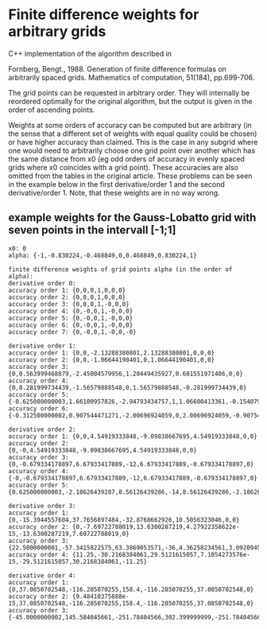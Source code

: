 # Finite difference weights for arbitrary grids

C++ implementation of the algorithm described in

Fornberg, Bengt., 1988. Generation of finite difference formulas on arbitrarily spaced grids. Mathematics of computation, 51(184), pp.699-706.

The grid points can be requested in arbitrary order.  They will internally be
reordered optimally for the original algorithm, but the output is given in the
order of ascending points.

Weights at some orders of accuracy can be computed but are arbitrary (in the
sense that a different set of weights with equal quality could be chosen) or
have higher accuracy than claimed.  This is the case in any subgrid where one
would need to arbitrarily choose one grid point over another which has the same
distance from x0 (eg odd orders of accuracy in evenly spaced grids where x0
coincides with a grid point).  These accuracies are also omitted from the
tables in the original article.  These problems can be seen in the example
below in the first derivative/order 1 and the second derivative/order 1.  Note,
that these weights are in no way wrong.



## example weights for the Gauss-Lobatto grid with seven points in the intervall [-1;1]

```
x0: 0
alpha: {-1,-0.830224,-0.468849,0,0.468849,0.830224,1}

finite difference weights of grid points alpha (in the order of alpha):
derivative order 0: 
accuracy order 1: {0,0,0,1,0,0,0}
accuracy order 2: {0,0,0,1,0,0,0}
accuracy order 3: {0,0,0,1,-0,0,0}
accuracy order 4: {0,-0,0,1,-0,0,0}
accuracy order 5: {0,-0,0,1,-0,0,0}
accuracy order 6: {0,-0,0,1,-0,0,0}
accuracy order 7: {0,-0,0,1,-0,0,-0}

derivative order 1: 
accuracy order 1: {0,0,-2.13288380801,2.13288380801,0,0,0}
accuracy order 2: {0,0,-1.06644190401,0,1.06644190401,0,0}
accuracy order 3: {0,0.563999468879,-2.45004579956,1.20449435927,0.681551971406,0,0}
accuracy order 4: {0,0.281999734439,-1.56579888548,0,1.56579888548,-0.281999734439,0}
accuracy order 5: {-0.625000000003,1.66100957826,-2.94793434757,1,1.06600413361,-0.154079364286,0}
accuracy order 6: {-0.312500000002,0.907544471271,-2.00696924059,0,2.00696924059,-0.907544471271,0.312500000002}

derivative order 2: 
accuracy order 1: {0,0,4.54919333848,-9.09838667695,4.54919333848,0,0}
accuracy order 2: {0,-0,4.54919333848,-9.09838667695,4.54919333848,0,0}
accuracy order 3: {0,-0.679334178897,6.67933417889,-12,6.67933417889,-0.679334178897,0}
accuracy order 4: {-0,-0.679334178897,6.67933417889,-12,6.67933417889,-0.679334178897,0}
accuracy order 5: {0.625000000003,-2.18626439287,8.56126439286,-14,8.56126439286,-2.18626439287,0.625000000003}

derivative order 3: 
accuracy order 1: {0,-15.3944557604,37.7656897484,-32.8768662926,10.5056323046,0,0}
accuracy order 2: {0,-7.69722788019,13.6300287219,4.27922358622e-15,-13.6300287219,7.69722788019,0}
accuracy order 3: {22.5000000001,-57.3415822575,63.3869053571,-36,4.36258234561,3.09209455466,0}
accuracy order 4: {11.25,-30.2168384061,29.5121615057,7.1054273576e-15,-29.5121615057,30.2168384061,-11.25}

derivative order 4: 
accuracy order 1: {0,37.0850702548,-116.285070255,158.4,-116.285070255,37.0850702548,0}
accuracy order 2: {9.48410375888e-15,37.0850702548,-116.285070255,158.4,-116.285070255,37.0850702548,0}
accuracy order 3: {-45.0000000002,145.584045661,-251.78404566,302.399999999,-251.78404566,145.584045661,-45.0000000002}
```


